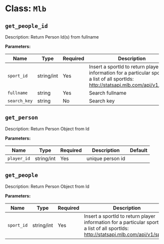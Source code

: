 Class: `Mlb`
===================

`get_people_id`
----------

Description: Return Person Id(s) from fullname

**Parameters:**


| Name       | Type      | Required | Description                         | Default
| ---------- | --------- | -------- | ----------------------------------- | -------
| `sport_id`  | string/int| Yes      | Insert a sportId to return player information for a particular sport. For a list of all sportIds: http://statsapi.mlb.com/api/v1/sports | 1
| `fullname`   | string| Yes       | Search fullname | 
| `search_key` | string| No     | Search key | 'fullname'

`get_person`
----------

Description: Return Person Object from Id

**Parameters:**


| Name       | Type      | Required | Description                         | Default
| ---------- | --------- | -------- | ----------------------------------- | -------
| `player_id`  | string/int| Yes      | unique person id | 

`get_people`
----------

Description: Return Person Object from Id

**Parameters:**


| Name       | Type      | Required | Description                         | Default
| ---------- | --------- | -------- | ----------------------------------- | -------
| `sport_id`  | string/int| Yes      | Insert a sportId to return player information for a particular sport. For a list of all sportIds: http://statsapi.mlb.com/api/v1/sports | 1